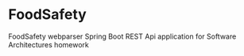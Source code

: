 # FoodSafety
 FoodSafety webparser Spring Boot REST Api application for Software Architectures homework
